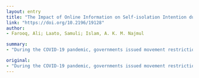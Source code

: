 ```yaml
---
layout: entry
title: "The Impact of Online Information on Self-isolation Intention during the COVID-19 Pandemic: A cross-sectional study"
link: "https://doi.org/10.2196/19128"
author:
- Farooq, Ali; Laato, Samuli; Islam, A. K. M. Najmul

summary:
- "During the COVID-19 pandemic, governments issued movement restrictions and placed areas into quarantine to combat the spread of the disease. Information regarding the disease and measures were distributed through a variety of channels including social media, news websites and emails. Previous research suggests that the vast amount of available information can be confusing, potentially resulting in over-concern and information overload."

original:
- "During the COVID-19 pandemic, governments issued movement restrictions and placed areas into quarantine to combat the spread of the disease. In addition, individuals were encouraged to adopt personal health measures, such as social isolation. Information regarding the disease and measures were distributed through a variety of channels including social media, news websites and emails. Previous research suggests that the vast amount of available information can be confusing, potentially resulting in over-concern and information overload. OBJECTIVE: We investigate the impact of online information on individual-level intention to voluntarily self-isolate during the pandemic. Using the protection-motivation theory as a framework, we propose a model outlining the effect of cyberchondria and information overload on individuals' perceptions and motivation. METHODS: To test the proposed model, we collected data with an online survey (N=225) and analysed it using partial least square-structural equation modelling (PLS-SEM). The effects of social media and living situation were tested through multi-group analysis (PLS-MGA). RESULTS: Cyberchondria and information overload had a significant impact on individuals' threat and coping perceptions, and through them on self-isolation intention. Among the appraisal constructs, perceived severity (P=0.002) and self-efficacy (P=0.003) positively impacted self-isolation intention while response cost (P<0.001) affected the intention negatively. Cyberchondria (P=0.003) and information overload (P=0.003) indirectly affected self-isolation intention through the aforementioned perceptions. Using social media as an information source increased both cyberchondria and information overload. No difference in perceptions was found between people living alone and those living with their families. (P>0.05). CONCLUSIONS: During COVID-19, frequent use of social media contributed to information overload and over concern among individuals. In addition, to boost individuals' motivation to adopt preventive measures such as self-isolation, actions should focus on lowering individuals' perceived response costs in addition to informing them about the severity of the situation. CLINICALTRIAL:"
---
```


